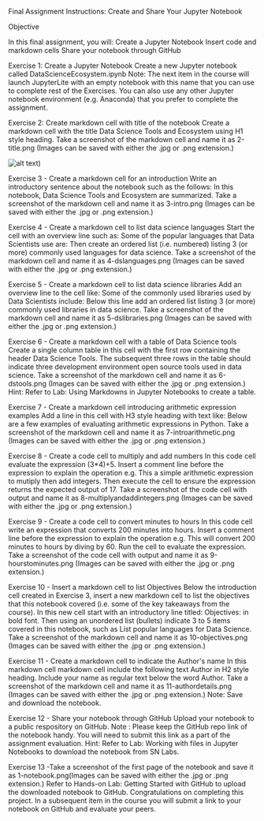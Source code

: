 Final Assignment Instructions: Create and Share Your Jupyter Notebook

Objective

In this final assignment, you will:
Create a Jupyter Notebook
Insert code and markdown cells
Share your notebook through GitHub

Exercise 1: Create a Jupyter Notebook
Create a new Jupyter notebook called DataScienceEcosystem.ipynb
Note: The next item in the course will launch JupyterLite with an empty notebook with this name that you can use to complete rest of the Exercises. You can
also use any other Jupyter notebook environment (e.g. Anaconda) that you prefer to complete the assignment.

Exercise 2: Create markdown cell with title of the notebook
Create a markdown cell with the title Data Science Tools and Ecosystem using H1 style heading.
Take a screenshot of the markdown cell and name it as 2-title.png (Images can be saved with either the .jpg or .png extension.)

![alt text](https://github.com/muadzfnu/DataScience-Ecosystem-Tutorial/2-title.png?raw=true))

Exercise 3 - Create a markdown cell for an introduction
Write an introductory sentence about the notebook such as the follows:
In this notebook, Data Science Tools and Ecosystem are summarized.
Take a screenshot of the markdown cell and name it as 3-intro.png (Images can be saved with either the .jpg or .png extension.)

Exercise 4 - Create a markdown cell to list data science languages
Start the cell with an overview line such as:
Some of the popular languages that Data Scientists use are:
Then create an ordered list (i.e. numbered) listing 3 (or more) commonly used languages for data science.
Take a screenshot of the markdown cell and name it as 4-dslanguages.png (Images can be saved with either the .jpg or .png extension.)

Exercise 5 - Create a markdown cell to list data science libraries
Add an overview line to the cell like:
Some of the commonly used libraries used by Data Scientists include:
Below this line add an ordered list listing 3 (or more) commonly used libraries in data science.
Take a screenshot of the markdown cell and name it as 5-dslibraries.png (Images can be saved with either the .jpg or .png extension.)

Exercise 6 - Create a markdown cell with a table of Data Science tools
Create a single column table in this cell with the first row containing the header Data Science Tools. The subsequent three rows in the table should indicate three
development environment open source tools used in data science.
Take a screenshot of the markdown cell and name it as 6-dstools.png (Images can be saved with either the .jpg or .png extension.)
Hint: Refer to Lab: Using Markdowns in Jupyter Notebooks to create a table.

Exercise 7 - Create a markdown cell introducing arithmetic expression examples
Add a line in this cell with H3 style heading with text like:
Below are a few examples of evaluating arithmetic expressions in Python.
Take a screenshot of the markdown cell and name it as 7-introarithmetic.png (Images can be saved with either the .jpg or .png extension.)

Exercise 8 - Create a code cell to multiply and add numbers
In this code cell evaluate the expression (3*4)+5.
Insert a comment line before the expression to explain the operation e.g. This a simple arithmetic expression to mutiply then add integers.
Then execute the cell to ensure the expression returns the expected output of 17.
Take a screenshot of the code cell with output and name it as 8-multiplyandaddintegers.png (Images can be saved with either the .jpg or .png extension.)

Exercise 9 - Create a code cell to convert minutes to hours
In this code cell write an expression that converts 200 minutes into hours.
Insert a comment line before the expression to explain the operation e.g. This will convert 200 minutes to hours by diving by 60.
Run the cell to evaluate the expression.
Take a screenshot of the code cell with output and name it as 9-hourstominutes.png (Images can be saved with either the .jpg or .png extension.)

Exercise 10 - Insert a markdown cell to list Objectives
Below the introduction cell created in Exercise 3, insert a new markdown cell to list the objectives that this notebook covered (i.e. some of the key takeaways from the
course). In this new cell start with an introductory line titled: Objectives: in bold font. Then using an unordered list (bullets) indicate 3 to 5 items covered in this
notebook, such as List popular languages for Data Science.
Take a screenshot of the markdown cell and name it as 10-objectives.png (Images can be saved with either the .jpg or .png extension.)

Exercise 11 - Create a markdown cell to indicate the Author's name
In this markdown cell markdown cell include the following text Author in H2 style heading. Include your name as regular text below the word Author.
Take a screenshot of the markdown cell and name it as 11-authordetails.png (Images can be saved with either the .jpg or .png extension.)
Note: Save and download the notebook.

Exercise 12 - Share your notebook through GitHub
Upload your notebook to a public respository on GitHub.
Note : Please keep the GitHub repo link of the notebook handy.
You will need to submit this link as a part of the assignment evaluation.
Hint: Refer to Lab: Working with files in Jupyter Notebooks to download the notebook from SN Labs.

Exercise 13 -Take a screenshot of the first page of the notebook and save it as 1-notebook.png(Images can be saved with either the .jpg or .png extension.)
Refer to Hands-on Lab: Getting Started with GitHub to upload the downloaded notebook to GitHub.
Congratulations on completing this project. In a subsequent item in the course you will submit a link to your notebook on GitHub and evaluate your peers.
